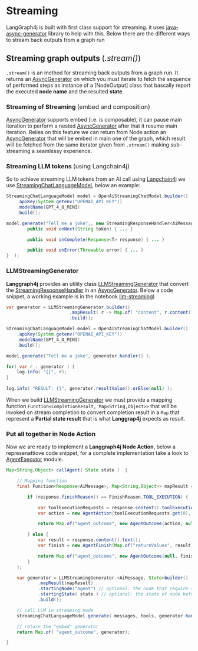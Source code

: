 # Streaming

LangGraph4j is built with first class support for streaming. it uses [java-async-generator] library to help with this. Below there are the different ways to stream back outputs from a graph run

## Streaming graph outputs <span style="font-weight: normal; font-style: normal;">(_.stream()_)</span>

`.stream()` is an method for streaming back outputs from a graph run. It returns an [AsyncGenerator] on which you must iterate to fetch  the sequence of performed steps as instance of a [NodeOutput] class that bascally report the executed **node name** and the resulted **state**.

### Streaming of Streaming <span style="font-weight: normal; font-style: normal;">(embed and composition)</span>

[AsyncGenerator] supports embed (i.e. is composable), it can pause main iteration to perform a nested [AsyncGenerator] after that it resume main iteration.
Relies on this feature we can return from Node action an [AsyncGenerator] that will be embed in main one  of the graph, which result will be fetched from the same iterator given from `.stream()` making sub-streaming a seamlessy experience.

### Streaming LLM tokens <span style="font-weight: normal; font-style: normal;">(using Langchain4j)</span>

So to achieve streaming LLM tokens from an AI call using [Langchain4j] we use [StreamingChatLanguageModel], below an example:

```java
StreamingChatLanguageModel model = OpenAiStreamingChatModel.builder()
    .apiKey(System.getenv("OPENAI_API_KEY"))
    .modelName(GPT_4_O_MINI)
    .build();

model.generate("Tell me a joke";, new StreamingResponseHandler<AiMessage>() {
        public void onNext(String token) { ... }

        public void onComplete(Response<T> response) { ... }

        public void onError(Throwable error) { ... }
}  );

```

### LLMStreamingGenerator

**Langgraph4j** provides an utility class  [LLMStreamingGenerator] that convert the [StreamingResponseHandler] in an [AsyncGenerator]. Below a code snippet, a working example is in the notebook [llm-streaming])

```java
var generator = LLMStreamingGenerator.builder()
                        .mapResult( r -> Map.of( "content", r.content() ) )
                        .build();

StreamingChatLanguageModel model = OpenAiStreamingChatModel.builder()
    .apiKey(System.getenv("OPENAI_API_KEY"))
    .modelName(GPT_4_O_MINI)
    .build();

model.generate("Tell me a joke", generator.handler() );

for( var r : generator ) {
    log.info( "{}", r);
}
  
log.info( "RESULT: {}", generator.resultValue().orElse(null) );
```

When we build [LLMStreamingGenerator] we must provide a mapping function `Function<CompletionResult, Map<String,Object>>`  that will be invoked on stream completion to convert completion result in a `Map` that represent a **Partial state result** that is what **Langgrap4j** expects  as result.

### Put all together in Node Action

Now we are ready to implement a **Langgraph4j Node Action**, below a represenattiove code snippet, for a complete implementation take a look to [AgentExecutor] module. 

```java
Map<String,Object> callAgent( State state )  {

    // Mapping function
    final Function<Response<AiMessage>, Map<String,Object>> mapResult = response -> {

        if (response.finishReason() == FinishReason.TOOL_EXECUTION) {

            var toolExecutionRequests = response.content().toolExecutionRequests();
            var action = new AgentAction(toolExecutionRequests.get(0), "");

            return Map.of("agent_outcome", new AgentOutcome(action, null));

        } else {
            var result = response.content().text();
            var finish = new AgentFinish(Map.of("returnValues", result), result);

            return Map.of("agent_outcome", new AgentOutcome(null, finish));
        }
    };

    var generator = LLMStreamingGenerator.<AiMessage, State>builder()
            .mapResult(mapResult)
            .startingNode("agent") // optional: the node that require streaming 
            .startingState( state ) // optional: the state of node before streaming 
            .build();

    // call LLM in streaming mode
    streamingChatLanguageModel.generate( messages, tools, generator.handler() );        

    // return the "embed" generator
    return Map.of( "agent_outcome", generator);

}
```


[java-async-generator]: https://github.com/bsorrentino/java-async-generator
[AsyncGenerator]: https://bsorrentino.github.io/java-async-generator/apidocs/org/bsc/async/AsyncGenerator.html
[Langchain4j]: https://github.com/langchain4j/langchain4j
[StreamingChatLanguageModel]: https://docs.langchain4j.dev/apidocs/dev/langchain4j/model/chat/StreamingChatLanguageModel.html
[StreamingResponseHandler]: https://docs.langchain4j.dev/apidocs/dev/langchain4j/model/StreamingResponseHandler.html
[LLMStreamingGenerator]: /langgraph4j/apidocs/org/bsc/langgraph4j/langchain4j/generators/LLMStreamingGenerator.html
[llm-streaming]: /how-tos/llm-streaming.ipynb
[AgentExecutor]: https://github.com/bsorrentino/langgraph4j/tree/main/langchain4j/langchain4j-agent